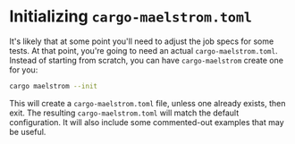 # Initializing `cargo-maelstrom.toml`

It's likely that at some point you'll need to adjust the job specs for some
tests. At that point, you're going to need an actual `cargo-maelstrom.toml`.
Instead of starting from scratch, you can have `cargo-maelstrom` create one for
you:

```bash
cargo maelstrom --init
```

This will create a `cargo-maelstrom.toml` file, unless one already exists, then
exit. The resulting `cargo-maelstrom.toml` will match the default configuration.
It will also include some commented-out examples that may be useful.
